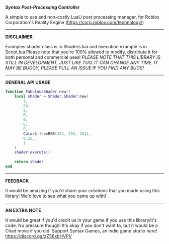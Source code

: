 ***Syntax Post-Processing Controller***  

A simple to use and non-costly LuaU post processing manager, for Roblox Corporation's Reality Engine (https://corp.roblox.com/technology/)
____
**DISCLAIMER**  

Examples shader class is in Shaders.lua and execution example is in Script.lua
Please note that you're 100% allowed to modify, distribute it for both personal and commercial uses!
*PLEASE NOTE THAT THIS LIBRARY IS STILL IN DEVELOPMENT, JUST LIKE TUO. IT CAN CHANGE ANY TIME. IT MAY BE BUGGY, PLEASE PULL AN ISSUE IF YOU FIND ANY BUGS!*
____
**GENERAL API USAGE**  

```lua
function FabulousShader.new()
	local shader = Shader.Shader:new(
		1,
		24,
		2,
		0,
		0,
		0,
		0,
	    Color3.fromRGB(224, 255, 251),
		0.25,
		1
	)
	shader:execute()
	
	return shader
end
```
____
**FEEDBACK**  

It would be amazing if you'd share your creations that you made using this library! We'd love to see what you came up with!
____
**AN EXTRA NOTE**  

It would be great if you'd credit us in your game if you use this library/it's code. No pressure though! It's okay if you don't want to, but it would be a Chad move if you did.
Support Syntax Games, an indie game studio here! https://discord.gg/zZ56xbHVPV
